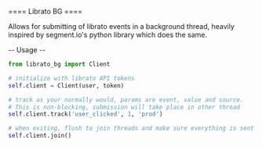 ==== Librato BG ====


Allows for submitting of librato events in a background thread, heavily inspired by segment.io's python library which does the same.

-- Usage -- 

```python
from librato_bg import Client

# initialize with librato API tokens
self.client = Client(user, token)

# track as your normally would, params are event, value and source.
# This is non-blocking, submission will take place in other thread
self.client.track('user_clicked', 1, 'prod')

# when exiting, flush to join threads and make sure everything is sent
self.client.join()
